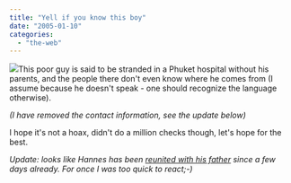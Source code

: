 ```yaml
---
title: "Yell if you know this boy"
date: "2005-01-10"
categories: 
  - "the-web"
---
```


![](images/tsunami-boy.jpg)This poor guy is said to be stranded in a Phuket hospital without his parents, and the people there don't even know where he comes from (I assume because he doesn't speak - one should recognize the language otherwise).

_(I have removed the contact information, see the update below)_

I hope it's not a hoax, didn't do a million checks though, let's hope for the best.

_Update: looks like Hannes has been [reunited with his father](http://www.snopes.com/inboxer/children/hannes.asp) since a few days already. For once I was too quick to react;-)_
